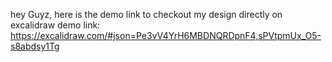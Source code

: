 hey Guyz, here is the demo link to checkout my design directly on excalidraw
demo link:  https://excalidraw.com/#json=Pe3vV4YrH6MBDNQRDpnF4,sPVtpmUx_O5-s8abdsy1Tg